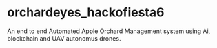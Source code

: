 # orchardeyes_hackofiesta6
An end to end Automated Apple Orchard Management system using Ai, blockchain and UAV autonomus drones. 
